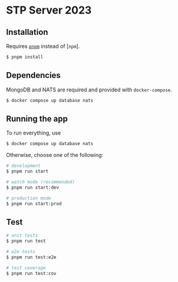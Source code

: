 # STP Server 2023

## Installation

Requires [`pnpm`](https://pnpm.js.org/) instead of [`npm`].

```bash
$ pnpm install
```

## Dependencies

MongoDB and NATS are required and provided with `docker-compose`.

```bash
$ docker compose up database nats
```

## Running the app

To run everything, use

```bash
$ docker compose up database nats
```

Otherwise, choose one of the following:

```bash
# development
$ pnpm run start

# watch mode (recommended)
$ pnpm run start:dev

# production mode
$ pnpm run start:prod
```

## Test

```bash
# unit tests
$ pnpm run test

# e2e tests
$ pnpm run test:e2e

# test coverage
$ pnpm run test:cov
```
